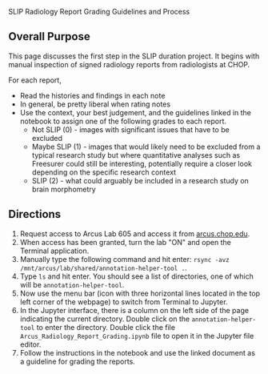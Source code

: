 SLIP Radiology Report Grading Guidelines and Process

## Overall Purpose

This page discusses the first step in the SLIP duration project. It begins with manual inspection of signed radiology reports from radiologists at CHOP. 

For each report, 
- Read the histories and findings in each note
- In general, be pretty liberal when rating notes
- Use the context, your best judgement, and the guidelines linked in the notebook to assign one of the following grades to each report.
    - Not SLIP (0) - images with significant issues that have to be excluded
    - Maybe SLIP (1) - images that would likely need to be excluded from a typical research study but where quantitative analyses such as Freesurer could still be interesting, potentially require a closer look depending on the specific research context
    - SLIP (2) - what could arguably be included in a research study on brain morphometry


## Directions

1. Request access to Arcus Lab 605 and access it from [arcus.chop.edu](arcus.chop.edu). 
2. When access has been granted, turn the lab "ON" and open the Terminal application.
3. Manually type the following command and hit enter: `rsync -avz /mnt/arcus/lab/shared/annotation-helper-tool .`.
4. Type `ls` and hit enter. You should see a list of directories, one of which will be `annotation-helper-tool`.
5. Now use the menu bar (icon with three horizontal lines located in the top left corner of the webpage) to switch from Terminal to Jupyter.
6. In the Jupyter interface, there is a column on the left side of the page indicating the current directory. Double click on the `annotation-helper-tool` to enter the directory. Double click the file `Arcus_Radiology_Report_Grading.ipynb` file to open it in the Jupyter file editor.
7. Follow the instructions in the notebook and use the linked document as a guideline for grading the reports.


